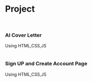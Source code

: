 # Project
<br>
<h3>AI Cover Letter</h3>  
Using HTML,CSS,JS
<br>
<br>
<h3>Sign UP and Create Account Page</h3>
Using HTML,CSS,JS
